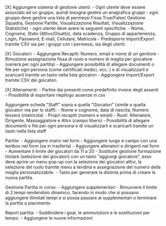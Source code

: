 [X] Aggiungere sistema di gestione utenti:
    - Ogni utente deve essere associato ad un gruppo, quindi bisogna gestire un anagrafica gruppi
    - ogni gruppo deve gestire una lista di permessi Fissa True/False( Gestione Squadra, Gestione Partite, Visualizzazione Risultati, Visualizzazione Statistiche)
    - ogni utente deve avere le seguenti specifiche: 
    - Nome, Cognome, Stato (Attivo/Disatto), data scadenza, Gruppo di appartenenza, Login, Password, E-mail, Cellulare, Matricola
    - Predisporre Import/Export tramite CSV sia per i gruppi con i permessi, sia degli utenti.

[X] Giocatori:
    - Aggiungere Recapiti: Numero, email e nome di un genitore
    - Rimozione assegnazione fissa di ruolo e numero di maglia per giocatore (varierà per ogni partita)
    - Aggiungere possibilità di allegare documenti o file per ogni persona (come certificati medici, ecc..) e di visualizzarli e scaricarli tramite un tasto nella lista giocatori
    - Aggiungere Import/Export tramite CSV dei giocatori.

[X] Allenamenti:
    - Partire dai presenti come predefinito invece degli assenti
    - Possibilità di esportare riepilogo assenze in csv

Aggiungere scheda "Staff" sopra a quella "Giocatori" (simile a quella giocatori ma per lo staff):
    - Nome e cognome, data di nascita, Numero tessera (matricola)
    - Propri recapiti (numero e email)
    - Ruoli: Allenatore, Dirigente, Massaggiatore e Altro (campo libero)
    - Possibilità di allegare documenti o file per ogni persona e di visualizzarli e scaricarli tramite un tasto nella lista staff

Partite:
    - Aggiungere orario nel form
    - Aggiungere luogo e campo con una textbox nel form (se in trasferta)
    - Aggiungere allenatori e dirigenti nel form
    - Aumentare il limite dei giocatori da 11 a 20
    - Sostituire gestione formazione titolare (selezione dei giocatori) con un tasto "aggiungi giocatore", esso deve aprire un menu pop-up con la selezione dei giocatori attivi, la selezione del ruolo tramite menu a tendina e assegnazione del numero della maglia personalizzabile.
    - Tasto per generare la distinta prima di creare la nuova partita.

Gestione Partita in corso:
    - Aggiungere supplementari
    - Rimuovere il limite di 2 tempi rendendolo dinamico, facendo in modo che si possano aggiungere illimitati tempi e si possa passare ai supplementari o terminare la partita a piacimento

Report partita:
    - Suddividere i goal, le ammonizioni e le sostituzioni per tempo.
    - Aggiungere le nuove informazioni 

